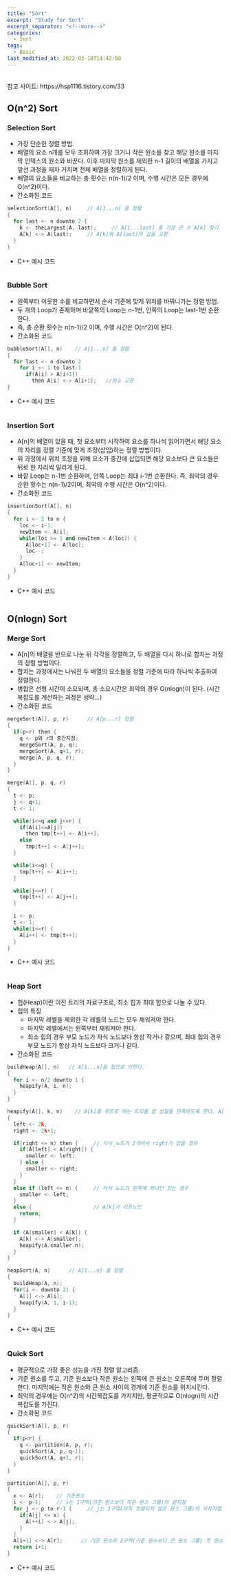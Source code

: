 ```yaml
---
title: "Sort"
excerpt: "Study for Sort"
excerpt_separator: "<!--more-->"
categories:
  - Sort
tags:
  - Basic
last_modified_at: 2022-03-10T14:42:00
---
```


<!--more-->

<br>
참고 사이트: https://hsp1116.tistory.com/33

## O(n^2) Sort

### Selection Sort

- 가장 단순한 정렬 방법.
- 배열의 요소 n개를 모두 조회하여 가장 크거나 작은 원소를 찾고 해당 원소를 마지막 인덱스의 원소와 바꾼다. 이후 마지막 원소를 제외한 n-1 길이의 배열을 가지고 앞선 과정을 재차 거치며 전체 배열을 정렬하게 된다.
- 배열의 요소들을 비교하는 총 횟수는 n(n-1)/2 이며, 수행 시간은 모든 경우에 O(n^2)이다.
- 간소화된 코드

```c++
selectionSort(A[], n)     // A[1...n] 을 정렬
{
  for last <- n downto 2 {
    k <- theLargest(A, last);     // A[1...last] 중 가장 큰 수 A[k] 찾기
    A[k] <-> A[last];     // A[k]와 A[last]의 값을 교환
  }
}
```

- C++ 예시 코드

```c++

```

### Bubble Sort

- 왼쪽부터 이웃한 수를 비교하면서 순서 기준에 맞게 위치를 바꿔나가는 정렬 방법.
- 두 개의 Loop가 존재하며 바깥쪽의 Loop는 n-1번, 안쪽의 Loop는 last-1번 순환한다.
- 즉, 총 순환 횟수는 n(n-1)/2 이며, 수행 시간은 O(n^2)이 된다.
- 간소화된 코드

```c++
bubbleSort(A[], n)    // A[1...n] 을 정렬
{
  for last <- n downto 2
    for i <- 1 to last-1
      if(A[i] > A[i+1])
        then A[i] <-> A[i+1];   //원소 교환
}
```

- C++ 예시 코드

```c++

```

### Insertion Sort

- A[n]의 배열이 있을 때, 첫 요소부터 시작하여 요소를 하나씩 읽어가면서 해당 요소의 자리를 정렬 기준에 맞게 조정(삽입)하는 정렬 방법이다.
- 위 과정에서 위치 조정을 위해 요소가 중간에 삽입되면 해당 요소보다 큰 요소들은 뒤로 한 자리씩 밀리게 된다.
- 바깥 Loop는 n-1번 순환하며, 안쪽 Loop는 최대 i-1번 순환한다. 즉, 최악의 경우 순환 횟수는 n(n-1)/2이며, 최악의 수행 시간은 O(n^2)이다.
- 간소화된 코드

```c++
insertionSort(A[], n)
{
  for i <- 2 to n {
    loc <- i-1;
    newItem <- A[i];
    while(loc >= 1 and newItem < A[loc]) {
      A[loc+1] <- A[loc];
      loc--;
    }
    A[loc+1] <- newItem;
  }
}
```

- C++ 예시 코드

```c++

```

## O(nlogn) Sort

### Merge Sort

- A[n]의 배열을 반으로 나눈 뒤 각각을 정렬하고, 두 배열을 다시 하나로 합치는 과정의 정렬 방법이다.
- 합치는 과정에서는 나눠진 두 배열의 요소들을 정렬 기준에 따라 하나씩 추출하여 정렬한다.
- 병합은 선형 시간이 소요되며, 총 소요시간은 최악의 경우 O(nlogn)이 된다. (시간복잡도를 계산하는 과정은 생략...)
- 간소화된 코드

```c++
mergeSort(A[], p, r)      // A[p...r] 정렬
{
  if(p<r) then {
    q <- p와 r의 중간지점;
    mergeSort(A, p, q);
    mergeSort(A, q+1, r);
    merge(A, p, q, r);
  }
}

merge(A[], p, q, r)
{
  t <- p;
  j <- q+1;
  t <- 1;

  while(i<=q and j<=r) {
    if(A[i]<=A[j])
      then tmp[t++] <- A[i++];
    else
      tmp[t++] <- A[j++];
  }

  while(i<=q) {
    tmp[t++] <- A[i++];
  }

  while(j<=r) {
    tmp[t++] <- A[j++];
  }

  i <- p;
  t <- 1;
  while(i<=r) {
    A[i++] <- tmp[t++];
  }
}
```

- C++ 예시 코드

```c++

```

### Heap Sort

- 힙(Heap)이란 이진 트리의 자료구조로, 최소 힙과 최대 힙으로 나눌 수 있다.
- 힙의 특징
  - 마지막 레벨을 제외한 각 레벨의 노드는 모두 채워져야 한다.
  - 마지막 레벨에서는 왼쪽부터 채워져야 한다.
  - 최소 힙의 경우 부모 노드가 자식 노드보다 항상 작거나 같으며, 최대 힙의 경우 부모 노드가 항상 자식 노드보다 크거나 같다.
- 간소화된 코드

```c++
buildHeap(A[], n)   // A[1...n]을 힙으로 만든다.
{
  for i <- n/2 downto 1 {
    heapify(A, i, n);
  }
}

heapify(A[], k, n)    // A[k]를 루트로 하는 트리를 힙 성질을 만족하도록 한다. A[k]의 두 자식을 루트로 하는 서브 트리는 힙 성질을 만족하는 상태이다.
{
  left <- 2k;
  right <- 2k+1;

  if(right <= n) then {     // 자식 노드가 2개여서 right가 있을 경우
    if(A[left] < A[right]) {
      smaller <- left;
    } else {
      smaller <- right;
    }
  }
  else if (left <= n) {     // 자식 노드가 왼쪽에 하나만 있는 경우
    smaller <- left;
  }
  else {                    // A[k]가 리프노드
    return;
  }

  if (A[smaller] < A[k]) {
    A[k] <-> A[smaller];
    heapify(A.smaller.n);
  }
}

heapSort(A, n)      // A[1...n] 을 정렬
{
  buildHeap(A, n);
  for(i <- downto 2) {
    A[1] <-> A[i];
    heapify(A, 1, i-1);
  }
}
```

- C++ 예시 코드

```c++

```

### Quick Sort

- 평균적으로 가장 좋은 성능을 가진 정렬 알고리즘.
- 기준 원소를 두고, 기준 원소보다 작은 원소는 왼쪽에 큰 원소는 오른쪽에 두며 정렬한다. 마지막에는 작은 원소와 큰 원소 사이의 경계에 기준 원소를 위치시킨다.
- 최악의 경우에는 O(n^2)의 시간복잡도를 가지지만, 평균적으로 O(nlogn)의 시간복잡도를 가진다.
- 간소화된 코드

```c++
quickSort(A[], p, r)
{
  if(p<r) {
    q <- partition(A, p, r);
    quickSort(A, p, q-1);
    quickSort(A, q+1, r);
  }
}

partition(A[], p, r)
{
  x <- A[r];    // 기준원소
  i <- p-1;     // i는 1구역(기준 원소보다 작은 원소 그룹)의 끝지점
  for j <- p to r-1 {     // j는 3구역(아직 정렬되지 않은 원소 그룹)의 시작지점
    if(A[j] <= x) {
      A[++i] <-> A[j];
    }
  }
  A[i+1] <-> A[r];      // 기준 원소와 2구역(기준 원소보다 큰 원소 그룹) 첫 원소 교환
  return i+1;
}
```

- C++ 예시 코드

```c++

```
